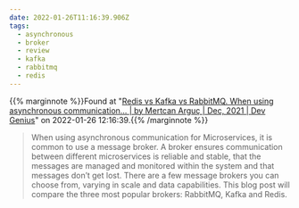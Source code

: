 ```yaml
---
date: 2022-01-26T11:16:39.906Z
tags:
  - asynchronous
  - broker
  - review
  - kafka
  - rabbitmq
  - redis
---
```

{{% marginnote %}}Found at "[Redis vs Kafka vs RabbitMQ. When using asynchronous communication… | by Mertcan Arguç | Dec, 2021 | Dev Genius](https://blog.devgenius.io/redis-vs-kafka-vs-rabbitmq-e935ebbc7ec)" on 2022-01-26 12:16:39.{{% /marginnote %}}

> When using asynchronous communication for Microservices, it is common to use a message broker. A broker ensures communication between different microservices is reliable and stable, that the messages are managed and monitored within the system and that messages don’t get lost. There are a few message brokers you can choose from, varying in scale and data capabilities. This blog post will compare the three most popular brokers: RabbitMQ, Kafka and Redis.

